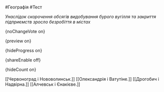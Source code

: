 #Географія #Тест

*Унаслідок скорочення обсягів видобування бурого вугілля та закриття підприємств зросло безробіття в містах*

{noChangeVote on}

{preview on}

{hideProgress on}

{shareEnable off}

{hideCount on}

[[Червоноград і Нововолинськ.]]
[[Олександрія і Ватутіне.]]
[[Дрогобич і Надвірна.]]
[[Алчевськ і Єнакієве.]]
